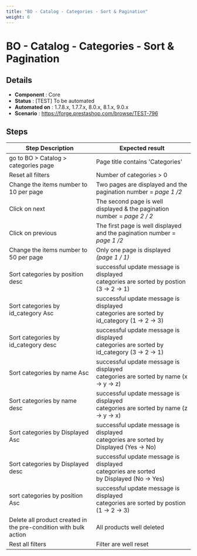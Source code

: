 ```yaml
---
title: "BO - Catalog - Categories - Sort & Pagination"
weight: 6
---
```


# BO - Catalog - Categories - Sort & Pagination
## Details
* **Component** : Core
* **Status** : [TEST] To be automated
* **Automated on** : 1.7.8.x, 1.7.7.x, 8.0.x, 8.1.x, 9.0.x
* **Scenario** : https://forge.prestashop.com/browse/TEST-796

## Steps
| Step Description | Expected result |
| ----- | ----- |
| go to BO > Catalog > categories page | Page title contains 'Categories' |
| Reset all filters | Number of categories > 0 |
| Change the items number to 10 per page | Two pages are displayed and the pagination number = _page 1 /2_ |
| Click on next | The second page is well displayed & the pagination number = _page 2 / 2_ |
| Click on previous | The first page is well displayed and the pagination number = _page 1 /2_ |
| Change the items number to 50 per page | Only one page is displayed  _(page 1 / 1)_ |
| Sort categories by position desc | successful update message is displayed<br>categories are sorted by postion (3 -> 2 -> 1) |
| Sort categories by id_category Asc | successful update message is displayed<br>categories are sorted by id_category (1 -> 2 -> 3) |
| Sort categories by id_category desc | successful update message is displayed<br>categories are sorted by id_category (3 -> 2 -> 1) |
| Sort categories by name Asc | successful update message is displayed<br>categories are sorted by name (x -> y -> z) |
| Sort categories by name desc | successful update message is displayed<br>categories are sorted by name (z -> y -> x) |
| Sort categories by Displayed Asc | successful update message is displayed<br>categories are sorted by Displayed (Yes -> No) |
| Sort categories by Displayed desc | successful update message is displayed<br>categories are sorted by Displayed (No -> Yes) |
| sort categories by position Asc | successful update message is displayed<br>categories are sorted by postion (1 -> 2 -> 3) |
| Delete all product created in the pre-condition with bulk action | All products well deleted |
| Rest all filters | Filter are well reset |
